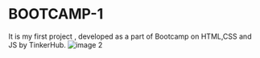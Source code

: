 # BOOTCAMP-1
It is my first project , developed as a part of Bootcamp on HTML,CSS and JS by TinkerHub.
![image 2](https://user-images.githubusercontent.com/89695994/152692600-904e3851-e82e-45b9-8ebf-3086634dc931.jpg)

